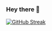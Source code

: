 ### Hey there 👋

<!--
**KuldeepBorkar/KuldeepBorkar** is a ✨ _special_ ✨ repository because its `README.md` (this file) appears on your GitHub profile.

Here are some ideas to get you started:

- 🔭 I’m currently working on ...
- 🌱 I’m currently learning ...
- 👯 I’m looking to collaborate on ...
- 🤔 I’m looking for help with ...
- 💬 Ask me about ...
- 📫 How to reach me: ...
- 😄 Pronouns: ...
- ⚡ Fun fact: ...
[![Readme Card](https://github-readme-stats.vercel.app/api/pin/?username=KuldeepBorkar&repo=github-readme-stats)](https://github.com/KuldeepBorkar/github-readme-stats)
[![Top Langs](https://github-readme-stats.vercel.app/api/top-langs/?username=anuraghazra&exclude_repo=github-readme-stats,anuraghazra.github.io)](https://github.com/anuraghazra/github-readme-stats)
[![Top Langs](https://github-readme-stats.vercel.app/api/top-langs/?username=KuldeepBorkar()&langs_count=1)](https://github.com/KuldeepBorkar/github-readme-stats)

[![Kuldeep's wakatime stats](https://github-readme-stats.vercel.app/api/wakatime?username=Kuldeep_Borkar_Jr)](https://github.com/KuldeepBorkar/github-readme-stats)


<a href="https://github.com/anuraghazra/github-readme-stats">
  <img align="center" src="https://github-readme-stats.vercel.app/api/pin/?username=anuraghazra&repo=github-readme-stats" />
</a>
<a href="https://github.com/anuraghazra/convoychat">
  <img align="center" src="https://github-readme-stats.vercel.app/api/pin/?username=anuraghazra&repo=convoychat" />
</a>



[![trophy](https://github-profile-trophy.vercel.app/?username=KuldeepBorkar&theme=monokai)](https://github.com/ryo-ma/github-profile-trophy)




-->
<!--

![Kuldeep's GitHub stats](https://github-readme-stats.vercel.app/api?username=KuldeepBorkar&theme=chartreuse-dark&show_icons=true)


<!--
[![MasterHead](https://www.google.com/search?q=ironman%202&tbm=isch&hl=en-GB&tbs=rimg:CQUvXdgjJnWnYcHorxBqQ0PF&sa=X&ved=0CB4QuIIBahcKEwiwk9y8zJvyAhUAAAAAHQAAAAAQCg&biw=1346&bih=758#imgrc=BypfC_fQcMjeOM&imgdii=wl8ND7CpT2oxkM)](https://github.com/KuldeepBorkar)

-->
<!--
 <img align="right" alt="Coding" width="400" src="https://www.google.com/url?sa=i&url=https%3A%2F%2Fwww.pinterest.com%2Fpin%2F354165958191836372%2F&psig=AOvVaw0DgGotjvCiNg3AAHl3OIaH&ust=1628312279716000&source=images&cd=vfe&ved=0CAsQjRxqFwoTCPjfgJLOm_ICFQAAAAAdAAAAABAJ">
 
 <!-- Social Icon Selection !>
 <h3 align="left">Connect with me:</h3>
<p align="left">
<a href="your link" target="blank"><img align="center" src="https://cdn.jsdelivr.net/npm/simple-icons@3.0.1/icons/twitter.svg" alt="" height="30" width="40" /></a>
<a href="your link" target="blank"><img align="center" src="https://cdn.jsdelivr.net/npm/simple-icons@3.0.1/icons/linkedin.svg" alt="" height="30" width="40" /></a>
<a href="your link" target="blank"><img align="center" src="https://cdn.jsdelivr.net/npm/simple-icons@3.0.1/icons/instagram.svg" alt="" height="30" width="40" /></a>
<a href="your link" target="blank"><img align="center" src="https://cdn.jsdelivr.net/npm/simple-icons@3.0.1/icons/youtube.svg" alt="" height="30" width="40" /></a>
</p>

-->

<!-- Language and Tools
<h3 align="left">Languages and Tools:</h3>
<p align="left"> <a href="https://www.cprogramming.com/" target="_blank"> <img src="https://devicons.github.io/devicon/devicon.git/icons/c/c-original.svg" alt="c" width="40" height="40"/> </a> <a href="https://www.w3schools.com/cpp/" target="_blank"> <img src="https://devicons.github.io/devicon/devicon.git/icons/cplusplus/cplusplus-original.svg" alt="cplusplus" width="40" height="40"/> </a> <a href="https://www.w3schools.com/css/" target="_blank"> <img src="https://devicons.github.io/devicon/devicon.git/icons/css3/css3-original-wordmark.svg" alt="css3" width="40" height="40"/> </a> <a href="https://www.figma.com/" target="_blank"> <img src="https://www.vectorlogo.zone/logos/figma/figma-icon.svg" alt="figma" width="40" height="40"/> </a> <a href="https://flutter.dev" target="_blank"> <img src="https://www.vectorlogo.zone/logos/flutterio/flutterio-icon.svg" alt="flutter" width="40" height="40"/> </a> <a href="https://git-scm.com/" target="_blank"> <img src="https://www.vectorlogo.zone/logos/git-scm/git-scm-icon.svg" alt="git" width="40" height="40"/> </a> <a href="https://www.w3.org/html/" target="_blank"> <img src="https://devicons.github.io/devicon/devicon.git/icons/html5/html5-original-wordmark.svg" alt="html5" width="40" height="40"/> </a> <a href="https://www.linux.org/" target="_blank"> <img src="https://devicons.github.io/devicon/devicon.git/icons/linux/linux-original.svg" alt="linux" width="40" height="40"/> </a> <a href="https://www.photoshop.com/en" target="_blank"> <img src="https://devicons.github.io/devicon/devicon.git/icons/photoshop/photoshop-plain.svg" alt="photoshop" width="40" height="40"/> </a> <a href="https://www.python.org" target="_blank"> <img src="https://devicons.github.io/devicon/devicon.git/icons/python/python-original.svg" alt="python" width="40" height="40"/> </a> </p>

-->
[![GitHub Streak](https://github-readme-streak-stats.herokuapp.com/?user=KuldeepBorkar)](https://git.io/streak-stats)




<!-- Badges
![badges1](https://dev-to-uploads.s3.amazonaws.com/uploads/articles/6n8fc8zw8pawxveffitx.png)

-->
<!--
![Alt text](https://spotify-recently-played-readme.vercel.app/api?user=9dfjpnpxqsnfgi70p7a46yocz&count={count})

![](https://komarev.com/ghpvc/?username=your-github-username&color=green)

<!-- Markdown 
![Jokes Card](https://readme-jokes.vercel.app/api)


<!--
[![Readme Quotes](https://quotes-github-readme.vercel.app/api?type=horizontal)](https://github.com/piyushsuthar/github-readme-quotes)



